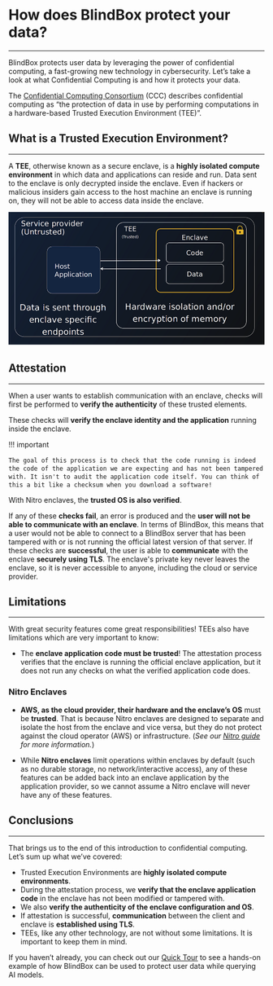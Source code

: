 # How does BlindBox protect your data?
_________________________________

BlindBox protects user data by leveraging the power of confidential computing, a fast-growing new technology in cybersecurity. Let’s take a look at what Confidential Computing is and how it protects your data.

The [Confidential Computing Consortium](https://confidentialcomputing.io/) (CCC) describes confidential computing as “the protection of data in use by performing computations in a hardware-based Trusted Execution Environment (TEE)”.

## What is a Trusted Execution Environment?
____________________________________

A **TEE**, otherwise known as a secure enclave, is a **highly isolated compute environment** in which data and applications can reside and run. Data sent to the enclave is only decrypted inside the enclave. Even if hackers or malicious insiders gain access to the host machine an enclave is running on, they will not be able to access data inside the enclave.

![Trusted Execution Environment](../../assets/TEE.png)

## Attestation
___________________

When a user wants to establish communication with an enclave, checks will first be performed to **verify the authenticity** of these trusted elements.

These checks will **verify the enclave identity and the application** running inside the enclave. 

!!! important

	The goal of this process is to check that the code running is indeed the code of the application we are expecting and has not been tampered with. It isn't to audit the application code itself. You can think of this a bit like a checksum when you download a software!

With Nitro enclaves, the **trusted OS is also verified**.

If any of these **checks fail**, an error is produced and the **user will not be able to communicate with an enclave**. In terms of BlindBox, this means that a user would not be able to connect to a BlindBox server that has been tampered with or is not running the official latest version of that server. If these checks are **successful**, the user is able to **communicate** with the enclave **securely using TLS**. The enclave's private key never leaves the enclave, so it is never accessible to anyone, including the cloud or service provider.

## Limitations
__________________________

With great security features come great responsibilities! TEEs also have limitations which are very important to know:

+ The **enclave application code must be trusted**! The attestation process verifies that the enclave is running the official enclave application, but it does not run any checks on what the verified application code does.

### Nitro Enclaves

+ **AWS, as the cloud provider, their hardware and the enclave’s OS** must be **trusted**. That is because Nitro enclaves are designed to separate and isolate the host from the enclave and vice versa, but they do not protect against the cloud operator (AWS) or infrastructure. (*See our [Nitro guide](https://blindbox.mithrilsecurity.io/en/latest/docs/concepts/Trusted_Execution_Environments/#nitro-enclaves) for more information.*)

+ While **Nitro enclaves** limit operations within enclaves by default (such as no durable storage, no network/interactive access), any of these features can be added back into an enclave application by the application provider, so we cannot assume a Nitro enclave will never have any of these features.

## Conclusions
___________________________________________

That brings us to the end of this introduction to confidential computing. Let’s sum up what we’ve covered:

- Trusted Execution Environments are **highly isolated compute environments**.
- During the attestation process, we **verify that the enclave application code** in the enclave has not been modified or tampered with.
- We also **verify the authenticity of the enclave configuration and OS**.
- If attestation is successful, **communication** between the client and enclave is **established using TLS**.
- TEEs, like any other technology, are not without some limitations. It is important to keep them in mind.

If you haven’t already, you can check out our [Quick Tour](quick-tour.ipynb) to see a hands-on example of how BlindBox can be used to protect user data while querying AI models.